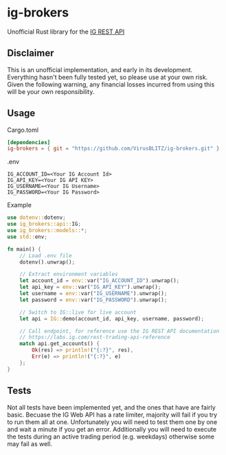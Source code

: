 # ig-brokers
Unofficial Rust library for the [IG REST API](https://labs.ig.com/rest-trading-api-reference)

## Disclaimer
This is an unofficial implementation, and early in its development.
Everything hasn't been fully tested yet, so please use at your own risk.
Given the following warning, any financial losses incurred from using this will be your own responsibility.

## Usage
Cargo.toml
```toml
[dependencies]
ig-brokers = { git = "https://github.com/VirusBLITZ/ig-brokers.git" }
```

.env
```
IG_ACCOUNT_ID=<Your IG Account Id>
IG_API_KEY=<Your IG API KEY>
IG_USERNAME=<Your IG Username>
IG_PASSWORD=<Your IG Password>
```

Example
```rust
use dotenv::dotenv;
use ig_brokers::api::IG;
use ig_brokers::models::*;
use std::env;

fn main() {
	// Load .env file
	dotenv().unwrap();

	// Extract environment variables
	let account_id = env::var("IG_ACCOUNT_ID").unwrap();
	let api_key = env::var("IG_API_KEY").unwrap();
	let username = env::var("IG_USERNAME").unwrap();
	let password = env::var("IG_PASSWORD").unwrap();

	// Switch to IG::live for live account
	let api = IG::demo(account_id, api_key, username, password);

	// Call endpoint, for reference use the IG REST API documentation
	// https://labs.ig.com/rest-trading-api-reference
	match api.get_accounts() {
		Ok(res) => println!("{:?}", res),
		Err(e) => println!("{:?}", e)
	};
}
```

## Tests
Not all tests have been implemented yet, and the ones that have are fairly basic.
Becuase the IG Web API has a rate limiter, majority will fail if you try to run them all at one.
Unfortunately you will need to test them one by one and wait a minute if you get an error.
Additionally you will need to execute the tests during an active trading period (e.g. weekdays) otherwise some may fail as well.
